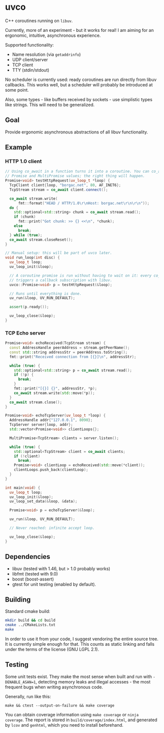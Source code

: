 # uvco

C++ coroutines running on `libuv`.

Currently, more of an experiment - but it works for real! I am aiming for an
ergonomic, intuitive, asynchronous experience.

Supported functionality:

* Name resolution (via `getaddrinfo`)
* UDP client/server
* TCP client
* TTY (stdin/stdout)

No scheduler is currently used: ready coroutines are run directly from libuv
callbacks. This works well, but a scheduler will probably be introduced at some
point.

Also, some types - like buffers received by sockets - use simplistic types like
strings. This will need to be generalized.

## Goal

Provide ergonomic asynchronous abstractions of all libuv functionality.

## Example

### HTTP 1.0 client

```c++
// Using co_await in a function turns it into a coroutine. You can co_await all
// Promise and MultiPromise values; the right thing will happen.
Promise<void> testHttpRequest(uv_loop_t *loop) {
  TcpClient client{loop, "borgac.net", 80, AF_INET6};
  TcpStream stream = co_await client.connect();

  co_await stream.write(
      fmt::format("HEAD / HTTP/1.0\r\nHost: borgac.net\r\n\r\n"));
  do {
    std::optional<std::string> chunk = co_await stream.read();
    if (chunk)
      fmt::print("Got chunk: >> {} <<\n", *chunk);
    else
      break;
  } while (true);
  co_await stream.closeReset();
}

// Manual setup: this will be part of uvco later.
void run_loop(int disc) {
  uv_loop_t loop;
  uv_loop_init(&loop);

  // A coroutine promise is run without having to wait on it: every co_await
  // triggers a callback subscription with libuv.
  uvco::Promise<void> p = testHttpRequest(&loop);

  // Runs until everything is done.
  uv_run(&loop, UV_RUN_DEFAULT);

  assert(p.ready());

  uv_loop_close(&loop);
}
```

### TCP Echo server

```c++
Promise<void> echoReceived(TcpStream stream) {
  const AddressHandle peerAddress = stream.getPeerName();
  const std::string addressStr = peerAddress.toString();
  fmt::print("Received connection from [{}]\n", addressStr);

  while (true) {
    std::optional<std::string> p = co_await stream.read();
    if (!p) {
      break;
    }
    fmt::print("[{}] {}", addressStr, *p);
    co_await stream.write(std::move(*p));
  }
  co_await stream.close();
}

Promise<void> echoTcpServer(uv_loop_t *loop) {
  AddressHandle addr{"127.0.0.1", 8090};
  TcpServer server{loop, addr};
  std::vector<Promise<void>> clientLoops{};

  MultiPromise<TcpStream> clients = server.listen();

  while (true) {
    std::optional<TcpStream> client = co_await clients;
    if (!client)
      break;
    Promise<void> clientLoop = echoReceived(std::move(*client));
    clientLoops.push_back(clientLoop);
  }
}

int main(void) {
  uv_loop_t loop;
  uv_loop_init(&loop);
  uv_loop_set_data(&loop, &data);

  Promise<void> p = echoTcpServer(&loop);

  uv_run(&loop, UV_RUN_DEFAULT);

  // Never reached: infinite accept loop.

  uv_loop_close(&loop);
}

```

## Dependencies

* libuv (tested with 1.46, but > 1.0 probably works)
* libfmt (tested with 9.0)
* boost (boost-assert)
* gtest for unit testing (enabled by default).

## Building

Standard cmake build:

```bash
mkdir build && cd build
cmake ../CMakeLists.txt
make
```

In order to use it from your code, I suggest vendoring the entire source tree.
It is currently simple enough for that. This counts as static linking and falls
under the terms of the license (GNU LGPL 2.1).

## Testing

Some unit tests exist. They make the most sense when built and run with
`-DENABLE_ASAN=1`, detecting memory leaks and illegal accesses - the most
frequent bugs when writing asynchronous code.

Generally, run like this:

```
make && ctest --output-on-failure && make coverage
```

You can obtain coverage information using `make coverage` or `ninja coverage`.
The report is stored in `build/coverage/index.html`, and generated by `lcov`
and `genhtml`, which you need to install beforehand.
